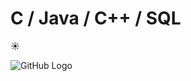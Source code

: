 # C / Java / C++ / SQL 

:sunny:


![GitHub Logo](https://help.github.com/assets/images/site/set-up-git.gif)

